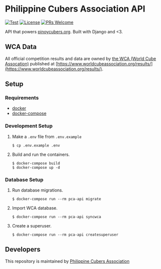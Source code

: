 Philippine Cubers Association API
===
[![Test](https://github.com/pca/web-backend/actions/workflows/main.yml/badge.svg?branch=master)](https://github.com/pca/web-backend/actions?query=branch%3Amaster)
[![License](https://img.shields.io/badge/License-MIT-blue.svg)](https://opensource.org/licenses/MIT)
[![PRs Welcome](https://img.shields.io/badge/PRs-welcome-brightgreen.svg)](http://makeapullrequest.com)

API that powers [pinoycubers.org](https://pinoycubers.org/). Built with Django and <3.

## WCA Data

All official competition results and data are owned by [the WCA (World Cube Assocation)](https://www.worldcubeassociation.org)
published at [https://www.worldcubeassociation.org/results/](https://www.worldcubeassociation.org/results/).

## Setup

### Requirements

*  [docker](https://www.docker.com/community-edition#/download)
*  [docker-compose](https://docs.docker.com/compose/install/)

### Development Setup

1. Make a `.env` file from `.env.example`

    ```
    $ cp .env.example .env
    ```

2. Build and run the containers.

    ```
    $ docker-compose build
    $ docker-compose up -d
    ```

### Database Setup

1. Run database migrations.

    ```
    $ docker-compose run --rm pca-api migrate
    ```

2. Import WCA database.

    ```
    $ docker-compose run --rm pca-api syncwca
    ```

3. Create a superuser.

    ```
    $ docker-compose run --rm pca-api createsuperuser
    ```

## Developers

This repository is maintained by [Philippine Cubers Association](https://facebook.com/PhilippineCubersAssociation/)
